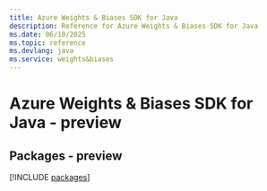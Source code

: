 ```yaml
---
title: Azure Weights & Biases SDK for Java
description: Reference for Azure Weights & Biases SDK for Java
ms.date: 06/10/2025
ms.topic: reference
ms.devlang: java
ms.service: weights&biases
---
```

# Azure Weights & Biases SDK for Java - preview
## Packages - preview
[!INCLUDE [packages](weights-&-biases-index.md)]
